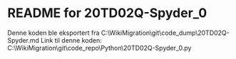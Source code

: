 # README for 20TD02Q-Spyder_0
Denne koden ble eksportert fra C:\WikiMigration\git\code_dump\20TD02Q-Spyder.md
Link til denne koden: C:\WikiMigration\git\code_repo\Python\20TD02Q-Spyder_0.py
